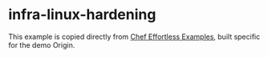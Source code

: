 # infra-linux-hardening

This example is copied directly from [Chef Effortless Examples](https://github.com/chef/effortless/tree/master/examples/infra-linux-hardening), built specific for the demo Origin.

